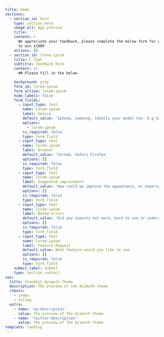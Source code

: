 ```yaml
---
title: Home
sections:
  - section_id: hero
    type: section_hero
    image_alt: App preview
    title: ''
    content: >
      We appreciate your feedback, please complete the below form for a chance
      to win £1000
    actions: []
  - section_id: lorem-ipsum
    title: L Chat
    subtitle: Feedback Form
    content: |+
      ## Please fill in the below

    background: gray
    form_id: lorem-ipsum
    form_action: lorem-ipsum
    hide_labels: false
    form_fields:
      - input_type: text
        name: lorem-ipsum
        label: Device
        default_value: 'Iphone, Samsung, ideally your model too. E.g Samsung S21'
        options:
          - lorem-ipsum
        is_required: false
        type: form_field
      - input_type: text
        name: lorem-ipsum
        label: Browser
        default_value: 'Chrome, Safari Firefox'
        options: []
        is_required: false
        type: form_field
      - input_type: text
        name: lorem-ipsum
        label: Suggested improvement
        default_value: 'How could we improve the appearance, or experience'
        options: []
        is_required: false
        type: form_field
      - input_type: text
        name: lorem-ipsum
        label: Noted errors
        default_value: 'Did any aspects not work, hard to use or understand'
        options: []
        is_required: false
        type: form_field
      - input_type: text
        name: lorem-ipsum
        label: Feature Request
        default_value: What feature would you like to see
        options: []
        is_required: false
        type: form_field
    submit_label: Submit
    type: section_contact
seo:
  title: Stackbit Azimuth Theme
  description: The preview of the Azimuth theme
  robots:
    - index
    - follow
  extra:
    - name: 'og:description'
      value: The preview of the Azimuth theme
    - name: 'twitter:description'
      value: The preview of the Azimuth theme
template: landing
---
```

